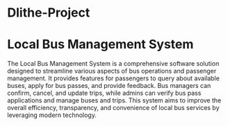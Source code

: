 # Dlithe-Project 
# Local Bus Management System

The Local Bus Management System is a comprehensive software solution designed to streamline various aspects of bus operations and passenger management. It provides features for passengers to query about available buses, apply for bus passes, and provide feedback. Bus managers can confirm, cancel, and update trips, while admins can verify bus pass applications and manage buses and trips. This system aims to improve the overall efficiency, transparency, and convenience of local bus services by leveraging modern technology.
